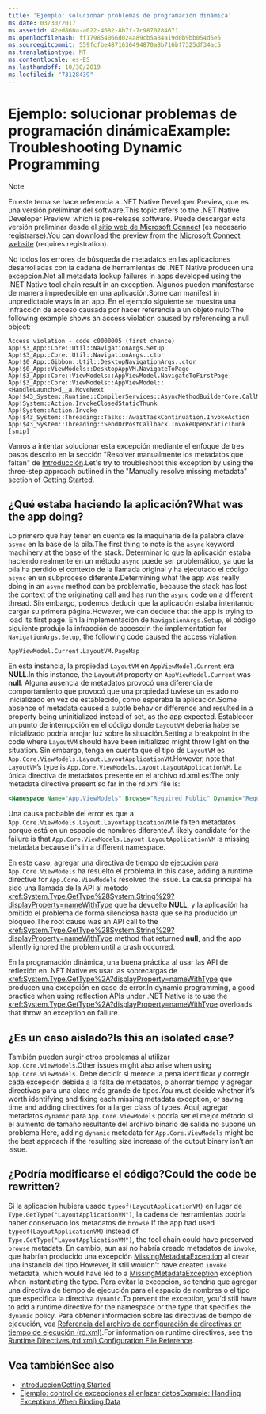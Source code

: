 ```yaml
---
title: 'Ejemplo: solucionar problemas de programación dinámica'
ms.date: 03/30/2017
ms.assetid: 42ed860a-a022-4682-8b7f-7c9870784671
ms.openlocfilehash: ff179854066d024a89cb5a84a19d0b9bb054d6e5
ms.sourcegitcommit: 559fcfbe4871636494870a8b716bf7325df34ac5
ms.translationtype: MT
ms.contentlocale: es-ES
ms.lasthandoff: 10/30/2019
ms.locfileid: "73128439"
---
```

# <a name="example-troubleshooting-dynamic-programming"></a><span data-ttu-id="9f3a1-102">Ejemplo: solucionar problemas de programación dinámica</span><span class="sxs-lookup"><span data-stu-id="9f3a1-102">Example: Troubleshooting Dynamic Programming</span></span>
> [!NOTE]
> <span data-ttu-id="9f3a1-103">En este tema se hace referencia a .NET Native Developer Preview, que es una versión preliminar del software.</span><span class="sxs-lookup"><span data-stu-id="9f3a1-103">This topic refers to the .NET Native Developer Preview, which is pre-release software.</span></span> <span data-ttu-id="9f3a1-104">Puede descargar esta versión preliminar desde el [sitio web de Microsoft Connect](https://go.microsoft.com/fwlink/?LinkId=394611) (es necesario registrarse).</span><span class="sxs-lookup"><span data-stu-id="9f3a1-104">You can download the preview from the [Microsoft Connect website](https://go.microsoft.com/fwlink/?LinkId=394611) (requires registration).</span></span>  
  
 <span data-ttu-id="9f3a1-105">No todos los errores de búsqueda de metadatos en las aplicaciones desarrolladas con la cadena de herramientas de .NET Native producen una excepción.</span><span class="sxs-lookup"><span data-stu-id="9f3a1-105">Not all metadata lookup failures in apps developed using the .NET Native tool chain result in an exception.</span></span>  <span data-ttu-id="9f3a1-106">Algunos pueden manifestarse de manera impredecible en una aplicación.</span><span class="sxs-lookup"><span data-stu-id="9f3a1-106">Some can manifest in unpredictable ways in an app.</span></span>  <span data-ttu-id="9f3a1-107">En el ejemplo siguiente se muestra una infracción de acceso causada por hacer referencia a un objeto nulo:</span><span class="sxs-lookup"><span data-stu-id="9f3a1-107">The following example shows an access violation caused by referencing a null object:</span></span>  
  
```output
Access violation - code c0000005 (first chance)  
App!$3_App::Core::Util::NavigationArgs.Setup  
App!$3_App::Core::Util::NavigationArgs..ctor  
App!$0_App::Gibbon::Util::DesktopNavigationArgs..ctor  
App!$0_App::ViewModels::DesktopAppVM.NavigateToPage  
App!$3_App::Core::ViewModels::AppViewModel.NavigateToFirstPage  
App!$3_App::Core::ViewModels::AppViewModel::<HandleLaunch>d__a.MoveNext  
App!$43_System::Runtime::CompilerServices::AsyncMethodBuilderCore.CallMoveNext  
App!System::Action.InvokeClosedStaticThunk  
App!System::Action.Invoke  
App!$43_System::Threading::Tasks::AwaitTaskContinuation.InvokeAction  
App!$43_System::Threading::SendOrPostCallback.InvokeOpenStaticThunk  
[snip]  
```  
  
 <span data-ttu-id="9f3a1-108">Vamos a intentar solucionar esta excepción mediante el enfoque de tres pasos descrito en la sección "Resolver manualmente los metadatos que faltan" de [Introducción](getting-started-with-net-native.md).</span><span class="sxs-lookup"><span data-stu-id="9f3a1-108">Let's try to troubleshoot this exception by using the three-step approach outlined in the "Manually resolve missing metadata" section of [Getting Started](getting-started-with-net-native.md).</span></span>  
  
## <a name="what-was-the-app-doing"></a><span data-ttu-id="9f3a1-109">¿Qué estaba haciendo la aplicación?</span><span class="sxs-lookup"><span data-stu-id="9f3a1-109">What was the app doing?</span></span>  
 <span data-ttu-id="9f3a1-110">Lo primero que hay tener en cuenta es la maquinaria de la palabra clave `async` en la base de la pila.</span><span class="sxs-lookup"><span data-stu-id="9f3a1-110">The first thing to note is the `async` keyword machinery at the base of the stack.</span></span>  <span data-ttu-id="9f3a1-111">Determinar lo que la aplicación estaba haciendo realmente en un método `async` puede ser problemático, ya que la pila ha perdido el contexto de la llamada original y ha ejecutado el código `async` en un subproceso diferente.</span><span class="sxs-lookup"><span data-stu-id="9f3a1-111">Determining what the app was really doing in an `async` method can be problematic, because the stack has lost the context of the originating call and has run the `async` code on a different thread.</span></span> <span data-ttu-id="9f3a1-112">Sin embargo, podemos deducir que la aplicación estaba intentando cargar su primera página.</span><span class="sxs-lookup"><span data-stu-id="9f3a1-112">However, we can deduce that the app is trying to load its first page.</span></span>  <span data-ttu-id="9f3a1-113">En la implementación de `NavigationArgs.Setup`, el código siguiente produjo la infracción de acceso:</span><span class="sxs-lookup"><span data-stu-id="9f3a1-113">In the implementation for `NavigationArgs.Setup`, the following code caused the access violation:</span></span>  
  
`AppViewModel.Current.LayoutVM.PageMap`  
  
 <span data-ttu-id="9f3a1-114">En esta instancia, la propiedad `LayoutVM` en `AppViewModel.Current` era **NULL**.</span><span class="sxs-lookup"><span data-stu-id="9f3a1-114">In this instance, the `LayoutVM` property on `AppViewModel.Current` was **null**.</span></span>  <span data-ttu-id="9f3a1-115">Alguna ausencia de metadatos provocó una diferencia de comportamiento que provocó que una propiedad tuviese un estado no inicializado en vez de establecido, como esperaba la aplicación.</span><span class="sxs-lookup"><span data-stu-id="9f3a1-115">Some absence of metadata caused a subtle behavior difference and resulted in a property being uninitialized instead of set, as the app expected.</span></span>  <span data-ttu-id="9f3a1-116">Establecer un punto de interrupción en el código donde `LayoutVM` debería haberse inicializado podría arrojar luz sobre la situación.</span><span class="sxs-lookup"><span data-stu-id="9f3a1-116">Setting a breakpoint in the code where `LayoutVM` should have been initialized might throw light on the situation.</span></span>  <span data-ttu-id="9f3a1-117">Sin embargo, tenga en cuenta que el tipo de `LayoutVM` es `App.Core.ViewModels.Layout.LayoutApplicationVM`.</span><span class="sxs-lookup"><span data-stu-id="9f3a1-117">However, note that `LayoutVM`’s type is `App.Core.ViewModels.Layout.LayoutApplicationVM`.</span></span>  <span data-ttu-id="9f3a1-118">La única directiva de metadatos presente en el archivo rd.xml es:</span><span class="sxs-lookup"><span data-stu-id="9f3a1-118">The only metadata directive present so far in the rd.xml file is:</span></span>  
  
```xml  
<Namespace Name="App.ViewModels" Browse="Required Public" Dynamic="Required Public" />  
```  
  
 <span data-ttu-id="9f3a1-119">Una causa probable del error es que a `App.Core.ViewModels.Layout.LayoutApplicationVM` le falten metadatos porque está en un espacio de nombres diferente.</span><span class="sxs-lookup"><span data-stu-id="9f3a1-119">A likely candidate for the failure is that `App.Core.ViewModels.Layout.LayoutApplicationVM` is missing metadata because it's in a different namespace.</span></span>  
  
 <span data-ttu-id="9f3a1-120">En este caso, agregar una directiva de tiempo de ejecución para `App.Core.ViewModels` ha resuelto el problema.</span><span class="sxs-lookup"><span data-stu-id="9f3a1-120">In this case, adding a runtime directive for `App.Core.ViewModels` resolved the issue.</span></span> <span data-ttu-id="9f3a1-121">La causa principal ha sido una llamada de la API al método <xref:System.Type.GetType%28System.String%29?displayProperty=nameWithType> que ha devuelto **NULL**, y la aplicación ha omitido el problema de forma silenciosa hasta que se ha producido un bloqueo.</span><span class="sxs-lookup"><span data-stu-id="9f3a1-121">The root cause was an API call to the <xref:System.Type.GetType%28System.String%29?displayProperty=nameWithType> method that returned **null**, and the app silently ignored the problem until a crash occurred.</span></span>  
  
 <span data-ttu-id="9f3a1-122">En la programación dinámica, una buena práctica al usar las API de reflexión en .NET Native es usar las sobrecargas de <xref:System.Type.GetType%2A?displayProperty=nameWithType> que producen una excepción en caso de error.</span><span class="sxs-lookup"><span data-stu-id="9f3a1-122">In dynamic programming, a good practice when using reflection APIs under .NET Native is to use the <xref:System.Type.GetType%2A?displayProperty=nameWithType> overloads that throw an exception on failure.</span></span>  
  
## <a name="is-this-an-isolated-case"></a><span data-ttu-id="9f3a1-123">¿Es un caso aislado?</span><span class="sxs-lookup"><span data-stu-id="9f3a1-123">Is this an isolated case?</span></span>  
 <span data-ttu-id="9f3a1-124">También pueden surgir otros problemas al utilizar `App.Core.ViewModels`.</span><span class="sxs-lookup"><span data-stu-id="9f3a1-124">Other issues might also arise when using `App.Core.ViewModels`.</span></span>  <span data-ttu-id="9f3a1-125">Debe decidir si merece la pena identificar y corregir cada excepción debida a la falta de metadatos, o ahorrar tiempo y agregar directivas para una clase más grande de tipos.</span><span class="sxs-lookup"><span data-stu-id="9f3a1-125">You must decide whether it’s worth identifying and fixing each missing metadata exception, or saving time and adding directives for a larger class of types.</span></span>  <span data-ttu-id="9f3a1-126">Aquí, agregar metadatos `dynamic` para `App.Core.ViewModels` podría ser el mejor método si el aumento de tamaño resultante del archivo binario de salida no supone un problema.</span><span class="sxs-lookup"><span data-stu-id="9f3a1-126">Here, adding `dynamic` metadata for `App.Core.ViewModels` might be the best approach if the resulting size increase of the output binary isn’t an issue.</span></span>  
  
## <a name="could-the-code-be-rewritten"></a><span data-ttu-id="9f3a1-127">¿Podría modificarse el código?</span><span class="sxs-lookup"><span data-stu-id="9f3a1-127">Could the code be rewritten?</span></span>  
 <span data-ttu-id="9f3a1-128">Si la aplicación hubiera usado `typeof(LayoutApplicationVM)` en lugar de `Type.GetType("LayoutApplicationVM")`, la cadena de herramientas podría haber conservado los metadatos de `browse`.</span><span class="sxs-lookup"><span data-stu-id="9f3a1-128">If the app had used `typeof(LayoutApplicationVM)` instead of `Type.GetType("LayoutApplicationVM")`, the tool chain could have preserved `browse` metadata.</span></span>  <span data-ttu-id="9f3a1-129">En cambio, aun así no habría creado metadatos de `invoke`, que habrían producido una excepción [MissingMetadataException](missingmetadataexception-class-net-native.md) al crear una instancia del tipo.</span><span class="sxs-lookup"><span data-stu-id="9f3a1-129">However, it still wouldn't have created `invoke` metadata, which would have led to a [MissingMetadataException](missingmetadataexception-class-net-native.md) exception when instantiating the type.</span></span> <span data-ttu-id="9f3a1-130">Para evitar la excepción, se tendría que agregar una directiva de tiempo de ejecución para el espacio de nombres o el tipo que especifica la directiva `dynamic`.</span><span class="sxs-lookup"><span data-stu-id="9f3a1-130">To prevent the exception, you'd still have to add a runtime directive for the namespace or the type that specifies the `dynamic` policy.</span></span> <span data-ttu-id="9f3a1-131">Para obtener información sobre las directivas de tiempo de ejecución, vea [Referencia del archivo de configuración de directivas en tiempo de ejecución (rd.xml)](runtime-directives-rd-xml-configuration-file-reference.md).</span><span class="sxs-lookup"><span data-stu-id="9f3a1-131">For information on runtime directives, see the [Runtime Directives (rd.xml) Configuration File Reference](runtime-directives-rd-xml-configuration-file-reference.md).</span></span>  
  
## <a name="see-also"></a><span data-ttu-id="9f3a1-132">Vea también</span><span class="sxs-lookup"><span data-stu-id="9f3a1-132">See also</span></span>

- [<span data-ttu-id="9f3a1-133">Introducción</span><span class="sxs-lookup"><span data-stu-id="9f3a1-133">Getting Started</span></span>](getting-started-with-net-native.md)
- [<span data-ttu-id="9f3a1-134">Ejemplo: control de excepciones al enlazar datos</span><span class="sxs-lookup"><span data-stu-id="9f3a1-134">Example: Handling Exceptions When Binding Data</span></span>](example-handling-exceptions-when-binding-data.md)
